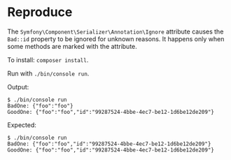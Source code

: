 # Reproduce

The `Symfony\Component\Serializer\Annotation\Ignore` attribute causes the `Bad::id` property to be ignored for unknown reasons. It happens only when some methods are marked with the attribute.

To install: `composer install`.

Run with `./bin/console run`. 

Output:

```
$ ./bin/console run
BadOne: {"foo":"foo"}
GoodOne: {"foo":"foo","id":"99287524-4bbe-4ec7-be12-1d6be12de209"}
```

Expected:

```
$ ./bin/console run
BadOne: {"foo":"foo","id":"99287524-4bbe-4ec7-be12-1d6be12de209"}
GoodOne: {"foo":"foo","id":"99287524-4bbe-4ec7-be12-1d6be12de209"}
```